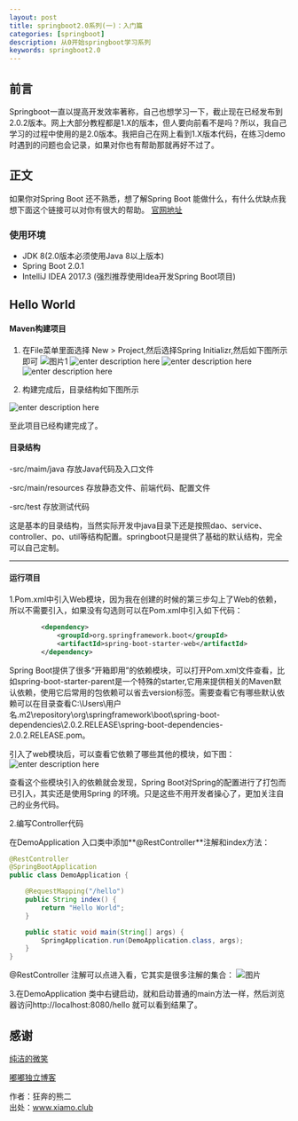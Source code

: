```yaml
---
layout: post
title: springboot2.0系列(一)：入门篇
categories: [springboot]
description: 从0开始springboot学习系列
keywords: springboot2.0
---
```

## 前言
Springboot一直以提高开发效率著称，自己也想学习一下，截止现在已经发布到2.0.2版本。网上大部分教程都是1.X的版本，但人要向前看不是吗？所以，我自己学习的过程中使用的是2.0版本。我把自己在网上看到1.X版本代码，在练习demo时遇到的问题也会记录，如果对你也有帮助那就再好不过了。
## 正文
如果你对Spring Boot 还不熟悉，想了解Spring Boot 能做什么，有什么优缺点我想下面这个链接可以对你有很大的帮助。
    [官网地址](https://github.com/spring-projects/spring-boot)
### 使用环境

 - JDK 8(2.0版本必须使用Java 8以上版本)
 - Spring Boot 2.0.1 
 - IntelliJ IDEA 2017.3 (强烈推荐使用Idea开发Spring Boot项目)



## Hello World 

#### Maven构建项目

 1. 在File菜单里面选择 New > Project,然后选择Spring Initializr,然后如下图所示即可
 ![图片1](https://xiamo.club/images/blog/1528707818531.jpg)
 ![enter description here](https://xiamo.club/images/blog/1528707893804.jpg)
 ![enter description here](https://xiamo.club/images/blog/1528707932645.jpg)
 ![enter description here](https://xiamo.club/images/blog/1528707952331.jpg)
 
 2. 构建完成后，目录结构如下图所示  
 
 ![enter description here](https://xiamo.club/images/blog/1528708725149.jpg)  
 
至此项目已经构建完成了。
####  目录结构
 -src/maim/java 存放Java代码及入口文件   
 
 -src/main/resources  存放静态文件、前端代码、配置文件  
 
 -src/test 存放测试代码  
 

这是基本的目录结构，当然实际开发中java目录下还是按照dao、service、controller、po、util等结构配置。springboot只是提供了基础的默认结构，完全可以自己定制。

----------


#### 运行项目

1.Pom.xml中引入Web模块，因为我在创建的时候的第三步勾上了Web的依赖，所以不需要引入，如果没有勾选则可以在Pom.xml中引入如下代码：

``` xml
        <dependency>
            <groupId>org.springframework.boot</groupId>
            <artifactId>spring-boot-starter-web</artifactId>
        </dependency>
```

Spring Boot提供了很多“开箱即用”的依赖模块，可以打开Pom.xml文件查看，比如spring-boot-starter-parent是一个特殊的starter,它用来提供相关的Maven默认依赖，使用它后常用的包依赖可以省去version标签。需要查看它有哪些默认依赖可以在目录查看C:\Users\用户名\.m2\repository\org\springframework\boot\spring-boot-dependencies\2.0.2.RELEASE\spring-boot-dependencies-2.0.2.RELEASE.pom。

引入了web模块后，可以查看它依赖了哪些其他的模块，如下图：
![enter description here](https://xiamo.club/images/blog/1528775253434.jpg)

查看这个些模块引入的依赖就会发现，Spring Boot对Spring的配置进行了打包而已引入，其实还是使用Spring 的环境。只是这些不用开发者操心了，更加关注自己的业务代码。

2.编写Controller代码

在DemoApplication 入口类中添加**@RestController**注解和index方法：

``` java
@RestController
@SpringBootApplication
public class DemoApplication {

	@RequestMapping("/hello")
	public String index() {
		return "Hello World";
	}

	public static void main(String[] args) {
		SpringApplication.run(DemoApplication.class, args);
	}
}
```
@RestController 注解可以点进入看，它其实是很多注解的集合：
![图片](https://xiamo.club/images/blog/1528775851715.jpg)

3.在DemoApplication 类中右键启动，就和启动普通的main方法一样，然后浏览器访问http://localhost:8080/hello 就可以看到结果了。


## 感谢
[纯洁的微笑](http://www.ityouknow.com/springboot/2016/01/06/spring-boot-quick-start.html)  

[嘟嘟独立博客](http://tengj.top/2017/02/26/springboot1/)


作者：狂奔的熊二  
出处：www.xiamo.club
